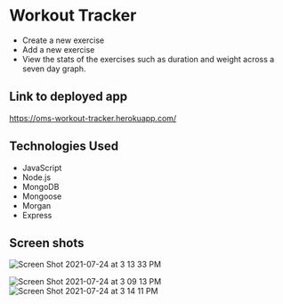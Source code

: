 # Workout Tracker
 - Create a new exercise 
 - Add a new exercise 
 - View the stats of the exercises such as duration and weight across a seven day graph.

## Link to deployed app
https://oms-workout-tracker.herokuapp.com/


## Technologies Used

- JavaScript 
- Node.js
- MongoDB
- Mongoose
- Morgan
- Express

## Screen shots
![Screen Shot 2021-07-24 at 3 13 33 PM](https://user-images.githubusercontent.com/72667204/126882233-cd29e761-af2f-4e20-a711-20524629fa90.png)

![Screen Shot 2021-07-24 at 3 09 13 PM](https://user-images.githubusercontent.com/72667204/126882236-06eb10b2-3f96-470e-936e-077c9ffbff79.png)
![Screen Shot 2021-07-24 at 3 14 11 PM](https://user-images.githubusercontent.com/72667204/126882245-cf177d53-91d9-4faa-afa5-b9dac396ef43.png)

